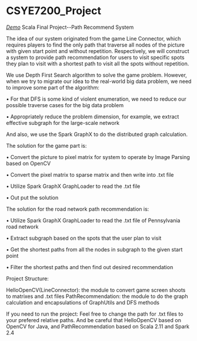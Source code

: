 # CSYE7200_Project 
*[Demo](https://github.com/desperadomzc/CSYE7200_Project/blob/master/Project%20Demo%20-%20Path%20Recommend.pptx)*
Scala Final Project--Path Recommend System

The idea of our system originated from the game Line Connector, which requires players to find the only path that traverse all nodes of the picture with given start point and without repetition. Respectively, we will construct a system to provide path recommendation for users to visit specific spots they plan to visit with a shortest path to visit all the spots without repetition.

We use Depth First Search algorithm to solve the game problem. However, when we try to migrate our idea to the real-world big data problem, we need to improve some part of the algorithm:

  •	For that DFS is some kind of violent enumeration, we need to reduce our possible traverse cases for the big data problem
  
  •	Appropriately reduce the problem dimension, for example, we extract effective subgraph for the large-scale network

And also, we use the Spark GraphX to do the distributed graph calculation.


The solution for the game part is:

  •	Convert the picture to pixel matrix for system to operate by Image Parsing based on OpenCV
  
  •	Convert the pixel matrix to sparse matrix and then write into .txt file 

  •	Utilize Spark GraphX GraphLoader to read the .txt file
  
  •	Out put the solution

The solution for the road network path recommendation is:

  •	Utilize Spark GraphX GraphLoader to read the .txt file of Pennsylvania road network
  
  •	Extract subgraph based on the spots that the user plan to visit
  
  •	Get the shortest paths from all the nodes in subgraph to the given start point
  
  •	Filter the shortest paths and then find out desired recommendation



Project Structure:

HelloOpenCV(LineConnector): the module to convert game screen shoots to matrixes and .txt files
PathRecommendation: the module to do the graph calculation and encapsulations of GraphUtils and DFS methods

If you need to run the project:
Feel free to change the path for .txt files to your prefered relative paths. And be careful that HelloOpenCV based on OpenCV for Java, and PathRecommendation based on Scala 2.11 and Spark 2.4
